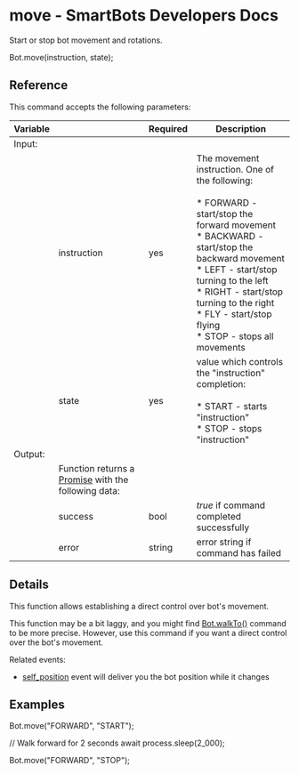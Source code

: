 # move - SmartBots Developers Docs

Start or stop bot movement and rotations.

Bot.move(instruction, state);

## Reference

This command accepts the following parameters:

| Variable |     | Required | Description |
| --- | --- | --- | --- |
| Input: |     |     |     |
|     | instruction | yes | The movement instruction. One of the following:<br><br>*   FORWARD - start/stop the forward movement<br>*   BACKWARD - start/stop the backward movement<br>*   LEFT - start/stop turning to the left<br>*   RIGHT - start/stop turning to the right<br>*   FLY - start/stop flying<br>*   STOP - stops all movements |
|     | state | yes | value which controls the "instruction" completion:<br><br>*   START - starts "instruction"<br>*   STOP - stops "instruction" |
| Output: |     |     |     |
|     | Function returns a [Promise](https://www.mysmartbots.com/dev/docs/Bot_Playground/Callbacks_and_return_values "Bot Playground/Callbacks and return values") with the following data: |     |     |
|     | success | bool | _true_ if command completed successfully |
|     | error | string | error string if command has failed |

## Details

This function allows establishing a direct control over bot's movement.

This function may be a bit laggy, and you might find [Bot.walkTo()](https://www.mysmartbots.com/dev/docs/index.php?title=Bot_Playground/Command/walkTo&action=edit&redlink=1 "Bot Playground/Command/walkTo (page does not exist)") command to be more precise. However, use this command if you want a direct control over the bot's movement.

Related events:

*   [self\_position](https://www.mysmartbots.com/dev/docs/Bot_Playground/Events/self_position "Bot Playground/Events/self position") event will deliver you the bot position while it changes

## Examples

Bot.move("FORWARD", "START");

// Walk forward for 2 seconds
await process.sleep(2\_000);

Bot.move("FORWARD", "STOP");
